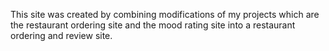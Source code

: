 This site was created by combining modifications of my projects which are the restaurant ordering site and the mood rating site into a restaurant ordering and review site.
